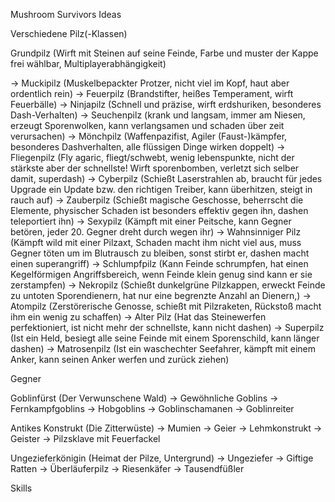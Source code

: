 Mushroom Survivors Ideas

Verschiedene Pilz(-Klassen)

Grundpilz (Wirft mit Steinen auf seine Feinde, Farbe und muster der Kappe frei wählbar, Multiplayerabhängigkeit)

-> Muckipilz (Muskelbepackter Protzer, nicht viel im Kopf, haut aber ordentlich rein)
-> Feuerpilz (Brandstifter, heißes Temperament, wirft Feuerbälle)
-> Ninjapilz (Schnell und präzise, wirft erdshuriken, besonderes Dash-Verhalten)
-> Seuchenpilz (krank und langsam, immer am Niesen, erzeugt Sporenwolken, kann verlangsamen und schaden über zeit verursachen)
-> Mönchpilz (Waffenpazifist, Agiler (Faust-)kämpfer, besonderes Dashverhalten, alle flüssigen Dinge wirken doppelt)
-> Fliegenpilz (Fly agaric, fliegt/schwebt, wenig lebenspunkte, nicht der stärkste aber der schnellste! Wirft sporenbomben, verletzt sich selber damit, superdash)
-> Cyberpilz (Schießt Laserstrahlen ab, braucht für jedes Upgrade ein Update bzw. den richtigen Treiber, kann überhitzen, steigt in rauch auf)
-> Zauberpilz (Schießt magische Geschosse, beherrscht die Elemente, physischer Schaden ist besonders effektiv gegen ihn, dashen teleportiert ihn)
-> Sexypilz (Kämpft mit einer Peitsche, kann Gegner betören, jeder 20. Gegner dreht durch wegen ihr)
-> Wahnsinniger Pilz (Kämpft wild mit einer Pilzaxt, Schaden macht ihm nicht viel aus, muss Gegner töten um im Blutrausch zu bleiben, sonst stirbt er, dashen macht einen superangriff)
-> Schlumpfpilz (Kann Feinde schrumpfen, hat einen Kegelförmigen Angriffsbereich, wenn Feinde klein genug sind kann er sie zerstampfen)
-> Nekropilz (Schießt dunkelgrüne Pilzkappen, erweckt Feinde zu untoten Sporendienern, hat nur eine begrenzte Anzahl an Dienern,)
-> Atompilz (Zerstörerische Genosse, schießt mit Pilzraketen, Rückstoß macht ihm ein wenig zu schaffen)
-> Alter Pilz (Hat das Steinewerfen perfektioniert, ist nicht mehr der schnellste, kann nicht dashen)
-> Superpilz (Ist ein Held, besiegt alle seine Feinde mit einem Sporenschild, kann länger dashen)
-> Matrosenpilz (Ist ein waschechter Seefahrer, kämpft mit einem Anker, kann seinen Anker werfen und zurück ziehen)


Gegner

Goblinfürst (Der Verwunschene Wald)
-> Gewöhnliche Goblins
-> Fernkampfgoblins
-> Hobgoblins
-> Goblinschamanen
-> Goblinreiter

Antikes Konstrukt (Die Zitterwüste)
-> Mumien
-> Geier
-> Lehmkonstrukt
-> Geister
-> Pilzsklave mit Feuerfackel

Ungezieferkönigin (Heimat der Pilze, Untergrund)
-> Ungeziefer
-> Giftige Ratten
-> Überläuferpilz
-> Riesenkäfer
-> Tausendfüßler


Skills
